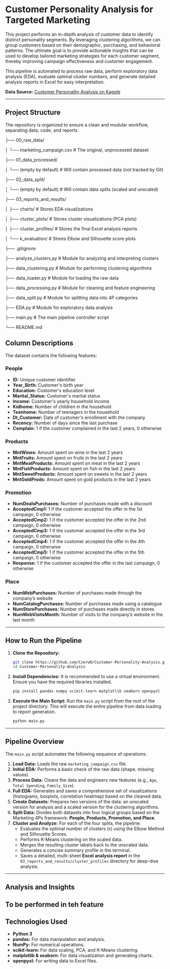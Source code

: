 # Customer Personality Analysis for Targeted Marketing

This project performs an in-depth analysis of customer data to identify distinct personality segments. By leveraging clustering algorithms, we can group customers based on their demographic, purchasing, and behavioral patterns. The ultimate goal is to provide actionable insights that can be used to develop tailored marketing strategies for each customer segment, thereby improving campaign effectiveness and customer engagement.

This pipeline is automated to process raw data, perform exploratory data analysis (EDA), evaluate optimal cluster numbers, and generate detailed analysis reports in Excel for easy interpretation.

**Data Source:** [Customer Personality Analysis on Kaggle](https://www.kaggle.com/datasets/imakash3011/customer-personality-analysis)

---

## Project Structure

The repository is organized to ensure a clean and modular workflow, separating data, code, and reports.

├── 00_raw_data/

│ └── marketing_campaign.csv # The original, unprocessed dataset

├── 01_data_processed/

│ └── (empty by default) # Will contain processed data (not tracked by Git)

├── 02_data_split/

│ └── (empty by default) # Will contain data splits (scaled and unscaled)

├── 03_reports_and_results/

│ ├── charts/ # Stores EDA visualizations

│ ├── cluster_plots/ # Stores cluster visualizations (PCA plots)

│ ├── cluster_profiles/ # Stores the final Excel analysis reports

│ └── k_evaluation/ # Stores Elbow and Silhouette score plots

├── .gitignore

├── analyze_clusters.py # Module for analyzing and interpreting clusters

├── data_clustering.py # Module for performing clustering algorithms

├── data_loader.py # Module for loading the raw data

├── data_processing.py # Module for cleaning and feature engineering

├── data_split.py # Module for splitting data into 4P categories

├── EDA.py # Module for exploratory data analysis

├── main.py # The main pipeline controller script

└── README.md

## Column Descriptions

The dataset contains the following features:

### People

-   **ID:** Unique customer identifier
-   **Year_Birth:** Customer's birth year
-   **Education:** Customer's education level
-   **Marital_Status:** Customer's marital status
-   **Income:** Customer's yearly household income
-   **Kidhome:** Number of children in the household
-   **Teenhome:** Number of teenagers in the household
-   **Dt_Customer:** Date of customer's enrollment with the company
-   **Recency:** Number of days since the last purchase
-   **Complain:** 1 if the customer complained in the last 2 years, 0 otherwise

### Products

-   **MntWines:** Amount spent on wine in the last 2 years
-   **MntFruits:** Amount spent on fruits in the last 2 years
-   **MntMeatProducts:** Amount spent on meat in the last 2 years
-   **MntFishProducts:** Amount spent on fish in the last 2 years
-   **MntSweetProducts:** Amount spent on sweets in the last 2 years
-   **MntGoldProds:** Amount spent on gold products in the last 2 years

### Promotion

-   **NumDealsPurchases:** Number of purchases made with a discount
-   **AcceptedCmp1:** 1 if the customer accepted the offer in the 1st campaign, 0 otherwise
-   **AcceptedCmp2:** 1 if the customer accepted the offer in the 2nd campaign, 0 otherwise
-   **AcceptedCmp3:** 1 if the customer accepted the offer in the 3rd campaign, 0 otherwise
-   **AcceptedCmp4:** 1 if the customer accepted the offer in the 4th campaign, 0 otherwise
-   **AcceptedCmp5:** 1 if the customer accepted the offer in the 5th campaign, 0 otherwise
-   **Response:** 1 if the customer accepted the offer in the last campaign, 0 otherwise

### Place

-   **NumWebPurchases:** Number of purchases made through the company’s website
-   **NumCatalogPurchases:** Number of purchases made using a catalogue
-   **NumStorePurchases:** Number of purchases made directly in stores
-   **NumWebVisitsMonth:** Number of visits to the company’s website in the last month

---

## How to Run the Pipeline

1.  **Clone the Repository:**
    ```bash
    git clone https://github.com/Czerw0/Customer-Personality-Analysis.git
    cd Customer-Personality-Analysis
    ```

2.  **Install Dependencies:**
    It is recommended to use a virtual environment. Ensure you have the required libraries installed.
    ```bash
    pip install pandas numpy scikit-learn matplotlib seaborn openpyxl
    ```

3.  **Execute the Main Script:**
    Run the `main.py` script from the root of the project directory. This will execute the entire pipeline from data loading to report generation.
    ```bash
    python main.py
    ```

---

## Pipeline Overview

The `main.py` script automates the following sequence of operations:

1.  **Load Data:** Loads the raw `marketing_campaign.csv` file.
2.  **Initial EDA:** Performs a basic check of the raw data (shape, missing values).
3.  **Process Data:** Cleans the data and engineers new features (e.g., `Age`, `Total Spending`, `Family_Size`).
4.  **Full EDA:** Generates and saves a comprehensive set of visualizations (histograms, boxplots, correlation heatmap) based on the cleaned data.
5.  **Create Datasets:** Prepares two versions of the data: an unscaled version for analysis and a scaled version for the clustering algorithms.
6.  **Split Data:** Divides both datasets into four logical groups based on the Marketing 4Ps framework: **People, Products, Promotion, and Place**.
7.  **Cluster and Analyze:** For each of the four splits, the pipeline:
    -   Evaluates the optimal number of clusters (`k`) using the Elbow Method and Silhouette Scores.
    -   Performs K-Means clustering on the scaled data.
    -   Merges the resulting cluster labels back to the unscaled data.
    -   Generates a concise summary profile in the terminal.
    -   Saves a detailed, multi-sheet **Excel analysis report** in the `03_reports_and_results/cluster_profiles` directory for deep-dive analysis.

---

## Analysis and Insights

To be performed in teh feature 
---

## Technologies Used

-   **Python 3**
-   **pandas:** For data manipulation and analysis.
-   **NumPy:** For numerical operations.
-   **scikit-learn:** For data scaling, PCA, and K-Means clustering.
-   **matplotlib & seaborn:** For data visualization and generating charts.
-   **openpyxl:** For writing data to Excel files.